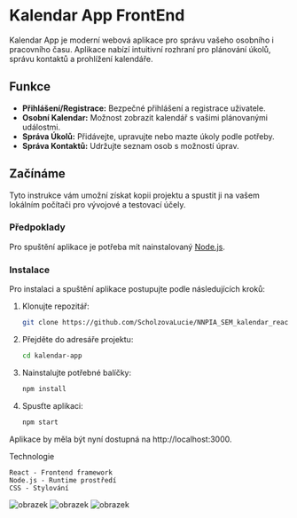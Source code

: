 # Kalendar App FrontEnd

Kalendar App je moderní webová aplikace pro správu vašeho osobního i pracovního času. Aplikace nabízí intuitivní rozhraní pro plánování úkolů, správu kontaktů a prohlížení kalendáře.

## Funkce

- **Přihlášení/Registrace:** Bezpečné přihlášení a registrace uživatele.
- **Osobní Kalendar:** Možnost zobrazit kalendář s vašimi plánovanými událostmi.
- **Správa Úkolů:** Přidávejte, upravujte nebo mazte úkoly podle potřeby.
- **Správa Kontaktů:** Udržujte seznam osob s možností úprav.

## Začínáme

Tyto instrukce vám umožní získat kopii projektu a spustit ji na vašem lokálním počítači pro vývojové a testovací účely.

### Předpoklady

Pro spuštění aplikace je potřeba mít nainstalovaný [Node.js](https://nodejs.org/).

### Instalace

Pro instalaci a spuštění aplikace postupujte podle následujících kroků:

1. Klonujte repozitář:
   ```bash
   git clone https://github.com/ScholzovaLucie/NNPIA_SEM_kalendar_react.git
2. Přejděte do adresáře projektu:
   ```bash
   cd kalendar-app

4. Nainstalujte potřebné balíčky:
   ```bash
   npm install

6. Spusťte aplikaci:
   ```bash
   npm start

Aplikace by měla být nyní dostupná na http://localhost:3000.

Technologie

    React - Frontend framework
    Node.js - Runtime prostředí
    CSS - Stylování

![obrazek](https://github.com/ScholzovaLucie/NNPIA_SEM_kalendar_react/assets/91408343/31134edd-5948-4b4b-8191-6113269a6d70)
![obrazek](https://github.com/ScholzovaLucie/NNPIA_SEM_kalendar_react/assets/91408343/238d7550-2dc7-4ba9-bb8b-b0346ae53d1a)
![obrazek](https://github.com/ScholzovaLucie/NNPIA_SEM_kalendar_react/assets/91408343/0c9385ec-f6ba-41c4-a0e8-042867a154e0)

